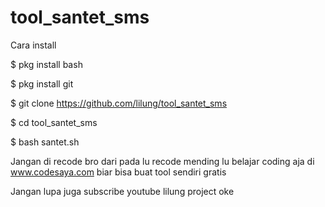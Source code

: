 # tool_santet_sms

Cara install

$ pkg install bash

$ pkg install git

$ git clone https://github.com/lilung/tool_santet_sms

$ cd tool_santet_sms

$ bash santet.sh

Jangan di recode bro dari pada lu recode mending lu belajar coding aja di www.codesaya.com biar bisa buat tool sendiri gratis

Jangan lupa juga subscribe youtube lilung project oke
